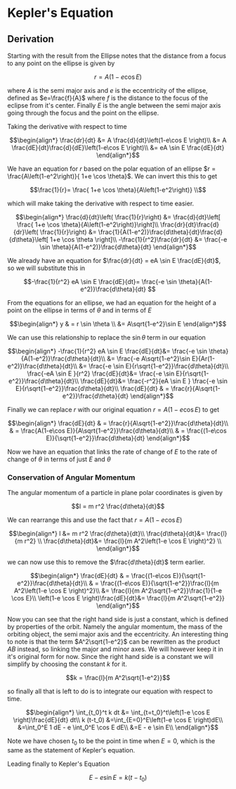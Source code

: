 # Kepler's Equation

## Derivation

Starting with the result from the Ellipse notes that the distance from a focus to any point on the ellipse is given by

``` math
r=A(1-e\cos E)
```

where $A$ is the semi major axis and $e$ is the eccentricity of the ellipse, defined as $e=\frac{f}{A}$ where $f$ is the distance to the focus of the eclipse from it's center. Finally $E$ is the angle between the semi major axis going through the focus and the point on the ellipse.

Taking the derivative with respect to time

``` math
\begin{align*}
\frac{dr}{dt} &= A \frac{d}{dt}\left(1-e\cos E \right)\\
&= A \frac{dE}{dt}\frac{d}{dE}\left(1-e\cos E \right)\\
&= eA \sin E \frac{dE}{dt}
\end{align*}
```

We have an equation for $r$ based on the polar equation of an ellipse $r = \frac{A\left(1-e^2\right)}{ 1+e \cos \theta}$. We can invert this this to get

``` math
\frac{1}{r}= \frac{ 1+e \cos \theta}{A\left(1-e^2\right)} \\
```
which will make taking the derivative with respect to time easier.

``` math
\begin{align*}
\frac{d}{dt}\left( \frac{1}{r}\right) &= \frac{d}{dt}\left[ \frac{ 1+e \cos \theta}{A\left(1-e^2\right)}\right]\\
\frac{dr}{dt}\frac{d}{dr}\left( \frac{1}{r}\right) &= \frac{1}{A(1-e^2)}\frac{d\theta}{dt}\frac{d}{d\theta}\left[  1+e \cos \theta \right]\\
-\frac{1}{r^2}\frac{dr}{dt} &= \frac{-e \sin \theta}{A(1-e^2)}\frac{d\theta}{dt}
\end{align*}
```

We already have an equation for $\frac{dr}{dt} = eA \sin E \frac{dE}{dt}$, so we will substitute this in

``` math
-\frac{1}{r^2} eA \sin E \frac{dE}{dt}= \frac{-e \sin \theta}{A(1-e^2)}\frac{d\theta}{dt}

```

From the equations for an ellipse, we had an equation for the height of a point on the ellipse in terms of $\theta$ and in terms of $E$

``` math
\begin{align*}
y & = r \sin \theta \\
&= A\sqrt{1-e^2}\sin E
\end{align*}
```
We can use this relationship to replace the $\sin \theta$ term in our equation

``` math
\begin{align*}
-\frac{1}{r^2} eA \sin E \frac{dE}{dt}&= \frac{-e \sin \theta}{A(1-e^2)}\frac{d\theta}{dt}\\
&= \frac{-e A\sqrt{1-e^2}\sin E}{Ar(1-e^2)}\frac{d\theta}{dt}\\
&= \frac{-e \sin E}{r\sqrt{1-e^2}}\frac{d\theta}{dt}\\
\frac{-eA \sin E }{r^2} \frac{dE}{dt}&= \frac{-e \sin E}{r\sqrt{1-e^2}}\frac{d\theta}{dt}\\
\frac{dE}{dt}&= \frac{-r^2}{eA \sin E } \frac{-e \sin E}{r\sqrt{1-e^2}}\frac{d\theta}{dt}\\
\frac{dE}{dt} & = \frac{r}{A\sqrt{1-e^2}}\frac{d\theta}{dt}
\end{align*}
```
Finally we can replace $r$ with our original equation $r=A(1-e \cos E)$ to get

``` math
\begin{align*}
\frac{dE}{dt} & = \frac{r}{A\sqrt{1-e^2}}\frac{d\theta}{dt}\\
 & = \frac{A(1-e\cos E)}{A\sqrt{1-e^2}}\frac{d\theta}{dt}\\
  & = \frac{(1-e\cos E)}{\sqrt{1-e^2}}\frac{d\theta}{dt}
\end{align*}
```

Now we have an equation that links the rate of change of $E$ to the rate of change of $\theta$ in terms of just $E$ and $\theta$

### Conservation of Angular Momentum

The angular momentum of a particle in plane polar coordinates is given by
``` math
l = m r^2 \frac{d\theta}{dt}
```

We can rearrange this and use the fact that $r=A(1-e\cos E)$

``` math
\begin{align*}
l &= m r^2 \frac{d\theta}{dt}\\
\frac{d\theta}{dt}&= \frac{l}{m r^2} \\
\frac{d\theta}{dt}&= \frac{l}{m A^2\left(1-e \cos E \right)^2} \\
\end{align*}
```
we can now use this to remove the $\frac{d\theta}{dt}$ term earlier.

``` math
\begin{align*}
\frac{dE}{dt} & = \frac{(1-e\cos E)}{\sqrt{1-e^2}}\frac{d\theta}{dt}\\
& = \frac{(1-e\cos E)}{\sqrt{1-e^2}}\frac{l}{m A^2\left(1-e \cos E \right)^2}\\
&= \frac{l}{m A^2\sqrt{1-e^2}}\frac{1}{1-e \cos E}\\
\left(1-e \cos E \right)\frac{dE}{dt}&= \frac{l}{m A^2\sqrt{1-e^2}}
\end{align*}
```

Now you can see that the right hand side is just a constant, which is defined by properties of the orbit. Namely the angular momentum, the mass of the orbiting object, the semi major axis and the eccentricity. An interesting thing to note is that the term $A^2\sqrt{1-e^2}$ can be rewritten as the product $AB$ instead, so linking the major and minor axes. We will however keep it in it's original form for now. Since the right hand side is a constant we will simplify by choosing the constant $k$ for it.

``` math
k = \frac{l}{m A^2\sqrt{1-e^2}}
```

so finally all that is left to do is to integrate our equation with respect to time.

``` math
\begin{align*}
\int_{t_0}^t k dt &= \int_{t=t_0}^t\left(1-e \cos E \right)\frac{dE}{dt} dt\\
k (t-t_0) &=\int_{E=0}^E\left(1-e \cos E \right)dE\\
&=\int_0^E 1 dE - e \int_0^E \cos E dE\\
&=E - e \sin E\\
\end{align*}
```

Note we have chosen $t_0$ to be the point in time when $E=0$, which is the same as the statement of Kepler's equation.

Leading finally to Kepler's Equation

``` math
E - e \sin E=k(t-t_0)
```